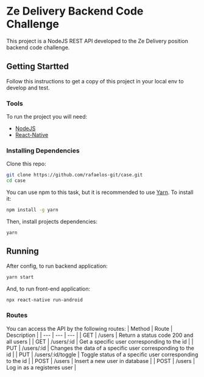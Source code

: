 # Ze Delivery Backend Code Challenge

This project is a NodeJS REST API developed to the Ze Delivery position backend code challenge.

## Getting Startted
Follow this instructions to get a copy of this project in your local env to develop and test.

###  Tools
To run the project you will need:
- [NodeJS](https://nodejs.org/en/download/)
- [React-Native](https://reactnative.dev/docs/0.63/getting-started)

### Installing Dependencies
Clone this repo:
```sh
git clone https://github.com/rafaelos-git/case.git
cd case
```

You can use npm to this task, but it is recommended to use [Yarn](https://yarnpkg.com/). To install it:
```sh
npm install -g yarn
```

Then, install projects dependencies:
```
yarn
```

## Running
After config, to run backend application:
```sh
yarn start
```
And, to run front-end application:
```sh
npx react-native run-android
```

### Routes
You can access the API by the following routes:
| Method | Route | Description |
| --- | --- | --- |
| GET | /users | Return a status code 200 and all users |
| GET | /users/:id | Get a specific user corresponding to the id |
| PUT | /users/:id | Changes the data of a specific user corresponding to the id |
| PUT | /users/:id/toggle | Toggle status of a specific user corresponding to the id |
| POST | /users | Insert a new user in database |
| POST | /users | Log in as a registeres user |
